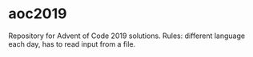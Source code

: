 # aoc2019
Repository for Advent of Code 2019 solutions. Rules: different language each day, has to read input from a file. 
